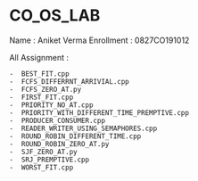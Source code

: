 # CO_OS_LAB

Name : Aniket Verma
Enrollment : 0827CO191012

All Assignment : 

    -  BEST_FIT.cpp
    -  FCFS_DIFFERRNT_ARRIVIAL.cpp
    -  FCFS_ZERO_AT.py
    -  FIRST_FIT.cpp
    -  PRIORITY_NO_AT.cpp
    -  PRIORITY_WITH_DIFFERENT_TIME_PREMPTIVE.cpp
    -  PRODUCER_CONSUMER.cpp
    -  READER_WRITER_USING_SEMAPHORES.cpp
    -  ROUND_ROBIN_DIFFERENT_TIME.cpp
    -  ROUND_ROBIN_ZERO_AT.py
    -  SJF_ZERO_AT.py
    -  SRJ_PREMPTIVE.cpp
    -  WORST_FIT.cpp
